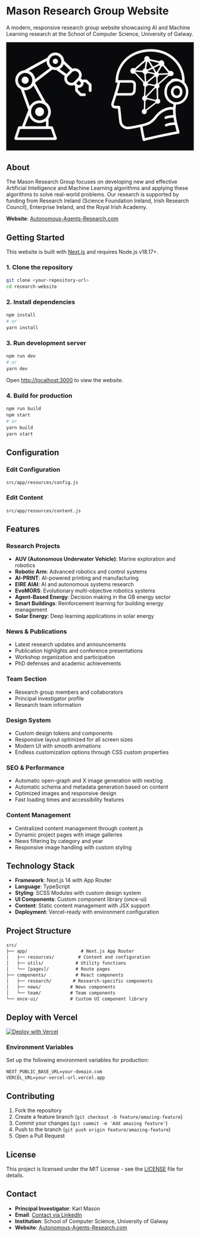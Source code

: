 # **Mason Research Group Website**

A modern, responsive research group website showcasing AI and Machine Learning research at the School of Computer Science, University of Galway.

![Mason Research Group](public/images/images-previous/websiteLogo.png)

## **About**

The Mason Research Group focuses on developing new and effective Artificial Intelligence and Machine Learning algorithms and applying these algorithms to solve real-world problems. Our research is supported by funding from Research Ireland (Science Foundation Ireland, Irish Research Council), Enterprise Ireland, and the Royal Irish Academy.

**Website**: [Autonomous-Agents-Research.com](https://autonomous-agents-research.com)

## **Getting Started**

This website is built with [Next.js](https://nextjs.org) and requires Node.js v18.17+.

### **1. Clone the repository**

```bash
git clone <your-repository-url>
cd research-website
```

### **2. Install dependencies**

```bash
npm install
# or
yarn install
```

### **3. Run development server**

```bash
npm run dev
# or
yarn dev
```

Open [http://localhost:3000](http://localhost:3000) to view the website.

### **4. Build for production**

```bash
npm run build
npm start
# or
yarn build
yarn start
```

## **Configuration**

### **Edit Configuration**
```
src/app/resources/config.js
```

### **Edit Content**
```
src/app/resources/content.js
```

## **Features**

### **Research Projects**
- **AUV (Autonomous Underwater Vehicle)**: Marine exploration and robotics
- **Robotic Arm**: Advanced robotics and control systems
- **AI-PRINT**: AI-powered printing and manufacturing
- **EIRE AIAI**: AI and autonomous systems research
- **EvoMORS**: Evolutionary multi-objective robotics systems
- **Agent-Based Energy**: Decision making in the GB energy sector
- **Smart Buildings**: Reinforcement learning for building energy management
- **Solar Energy**: Deep learning applications in solar energy

### **News & Publications**
- Latest research updates and announcements
- Publication highlights and conference presentations
- Workshop organization and participation
- PhD defenses and academic achievements

### **Team Section**
- Research group members and collaborators
- Principal investigator profile
- Research team information

### **Design System**
- Custom design tokens and components
- Responsive layout optimized for all screen sizes
- Modern UI with smooth animations
- Endless customization options through CSS custom properties

### **SEO & Performance**
- Automatic open-graph and X image generation with next/og
- Automatic schema and metadata generation based on content
- Optimized images and responsive design
- Fast loading times and accessibility features

### **Content Management**
- Centralized content management through content.js
- Dynamic project pages with image galleries
- News filtering by category and year
- Responsive image handling with custom styling

## **Technology Stack**

- **Framework**: Next.js 14 with App Router
- **Language**: TypeScript
- **Styling**: SCSS Modules with custom design system
- **UI Components**: Custom component library (once-ui)
- **Content**: Static content management with JSX support
- **Deployment**: Vercel-ready with environment configuration

## **Project Structure**

```
src/
├── app/                    # Next.js App Router
│   ├── resources/         # Content and configuration
│   ├── utils/            # Utility functions
│   └── [pages]/          # Route pages
├── components/           # React components
│   ├── research/        # Research-specific components
│   ├── news/           # News components
│   └── team/           # Team components
└── once-ui/            # Custom UI component library
```

## **Deploy with Vercel**

[![Deploy with Vercel](https://vercel.com/button)](https://vercel.com/new/clone?repository-url=<your-repo-url>&project-name=mason-research-group&repository-name=mason-research-group)

### **Environment Variables**

Set up the following environment variables for production:

```env
NEXT_PUBLIC_BASE_URL=your-domain.com
VERCEL_URL=your-vercel-url.vercel.app
```

## **Contributing**

1. Fork the repository
2. Create a feature branch (`git checkout -b feature/amazing-feature`)
3. Commit your changes (`git commit -m 'Add amazing feature'`)
4. Push to the branch (`git push origin feature/amazing-feature`)
5. Open a Pull Request

## **License**

This project is licensed under the MIT License - see the [LICENSE](LICENSE) file for details.

## **Contact**

- **Principal Investigator**: Karl Mason
- **Email**: [Contact via LinkedIn](https://www.linkedin.com/in/karl-mason-41581b8b/)
- **Institution**: School of Computer Science, University of Galway
- **Website**: [Autonomous-Agents-Research.com](https://autonomous-agents-research.com)
